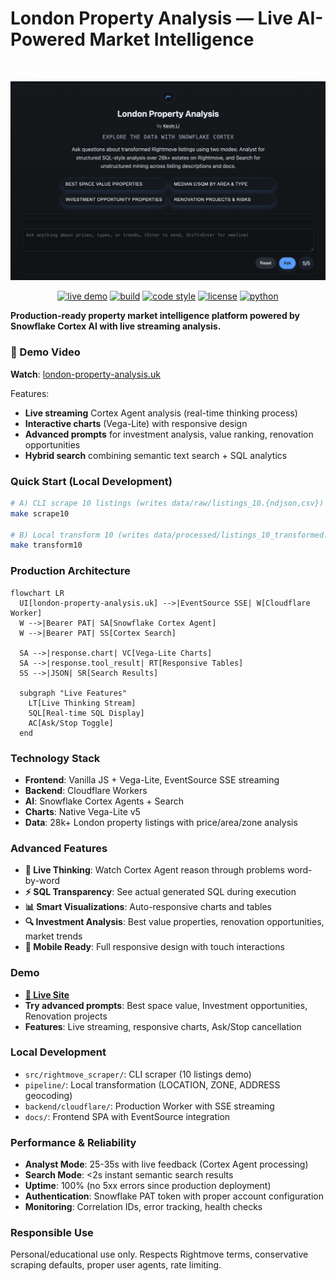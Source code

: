 # London Property Analysis — Live AI-Powered Market Intelligence

<br>
<p align="center">
  <img src="assets/social-preview.png" alt="London Property Portfolio" width="640" />
</p>

<p align="center">
  <a href="https://london-property-analysis.uk/"><img src="https://img.shields.io/badge/🚀%20Live%20Demo-london--property--analysis.uk-blue" alt="live demo" /></a>
  <a href="#"><img src="https://img.shields.io/badge/build-GitHub%20Actions-blue" alt="build" /></a>
  <a href="#"><img src="https://img.shields.io/badge/code%20style-black-000000.svg" alt="code style" /></a>
  <a href="#"><img src="https://img.shields.io/badge/license-MIT-green" alt="license" /></a>
  <a href="#"><img src="https://img.shields.io/badge/python-3.11+-yellow" alt="python" /></a>
</p>

**Production-ready property market intelligence platform powered by Snowflake Cortex AI with live streaming analysis.**

### 🚀 Demo Video
**Watch**: [london-property-analysis.uk]([https://london-property-analysis.uk/?debug=1](https://youtu.be/Rr11Ent0O-M))

Features:
- **Live streaming** Cortex Agent analysis (real-time thinking process)
- **Interactive charts** (Vega-Lite) with responsive design
- **Advanced prompts** for investment analysis, value ranking, renovation opportunities
- **Hybrid search** combining semantic text search + SQL analytics

### Quick Start (Local Development)
```bash
# A) CLI scrape 10 listings (writes data/raw/listings_10.{ndjson,csv})
make scrape10

# B) Local transform 10 (writes data/processed/listings_10_transformed.{parquet,csv})
make transform10
```

### Production Architecture
```mermaid
flowchart LR
  UI[london-property-analysis.uk] -->|EventSource SSE| W[Cloudflare Worker]
  W -->|Bearer PAT| SA[Snowflake Cortex Agent]
  W -->|Bearer PAT| SS[Cortex Search]
  
  SA -->|response.chart| VC[Vega-Lite Charts]
  SA -->|response.tool_result| RT[Responsive Tables]
  SS -->|JSON| SR[Search Results]
  
  subgraph "Live Features"
    LT[Live Thinking Stream]
    SQL[Real-time SQL Display]
    AC[Ask/Stop Toggle]
  end
```

### Technology Stack
- **Frontend**: Vanilla JS + Vega-Lite, EventSource SSE streaming
- **Backend**: Cloudflare Workers
- **AI**: Snowflake Cortex Agents + Search
- **Charts**: Native Vega-Lite v5
- **Data**: 28k+ London property listings with price/area/zone analysis

### Advanced Features
- **🧠 Live Thinking**: Watch Cortex Agent reason through problems word-by-word
- **⚡ SQL Transparency**: See actual generated SQL during execution
- **📊 Smart Visualizations**: Auto-responsive charts and tables
- **🔍 Investment Analysis**: Best value properties, renovation opportunities, market trends
- **📱 Mobile Ready**: Full responsive design with touch interactions

### Demo
- **[🚀 Live Site](https://london-property-analysis.uk/?debug=1)**
- **Try advanced prompts**: Best space value, Investment opportunities, Renovation projects
- **Features**: Live streaming, responsive charts, Ask/Stop cancellation

### Local Development
- `src/rightmove_scraper/`: CLI scraper (10 listings demo)
- `pipeline/`: Local transformation (LOCATION, ZONE, ADDRESS geocoding)
- `backend/cloudflare/`: Production Worker with SSE streaming
- `docs/`: Frontend SPA with EventSource integration

### Performance & Reliability
- **Analyst Mode**: 25-35s with live feedback (Cortex Agent processing)
- **Search Mode**: <2s instant semantic search results
- **Uptime**: 100% (no 5xx errors since production deployment)
- **Authentication**: Snowflake PAT token with proper account configuration
- **Monitoring**: Correlation IDs, error tracking, health checks

### Responsible Use
Personal/educational use only. Respects Rightmove terms, conservative scraping defaults, proper user agents, rate limiting.
